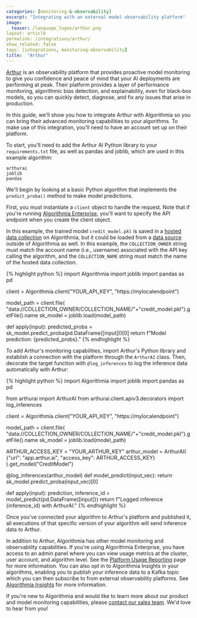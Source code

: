 ```yaml
---
categories: [monitoring-&-observability]
excerpt: "Integrating with an external model observability platform"
image:
  teaser: /language_logos/arthur.png
layout: article
permalink: /integrations/arthur/
show_related: false
tags: [integrations, monitoring-observability]
title:  "Arthur"
---
```


[Arthur](https://www.arthur.ai/) is an observability platform that provides proactive model monitoring to give you confidence and peace of mind that your AI deployments are performing at peak. Their platform provides a layer of performance monitoring, algorithmic bias detection, and explainability, even for black-box models, so you can quickly detect, diagnose, and fix any issues that arise in production.

In this guide, we'll show you how to integrate Arthur with Algorithmia so you can bring their advanced monitoring capabilities to your algorithms. To make use of this integration, you'll need to have an account set up on their platform.

To start, you'll need to add the Arthur AI Python library to your `requirements.txt` file, as well as pandas and joblib, which are used in this example algorithm:

```
arthurai
joblib
pandas
```

We'll begin by looking at a basic Python algorithm that implements the `predict_proba()` method to make model predictions.

First, you must instantiate a `client` object to handle the request. Note that if you're running [Algorithmia Enterprise](/enterprise), you'll want to specify the API endpoint when you create the client object.

In this example, the trained model `credit_model.pkl` is saved in a [hosted data collection](/developers/data/hosted) on Algorithmia, but it could be loaded from a [data source](/developers/data) outside of Algorithmia as well. In this example, the `COLLECTION_OWNER` string must match the account name (i.e., username) associated with the API key calling the algorithm, and the `COLLECTION_NAME` string must match the name of the hosted data collection.

{% highlight python %}
import Algorithmia
import joblib
import pandas as pd


client = Algorithmia.client("YOUR_API_KEY", "https://mylocalendpoint")

model_path = client.file(
    "data://COLLECTION_OWNER/COLLECTION_NAME/"+"credit_model.pkl").getFile().name
sk_model = joblib.load(model_path)

def apply(input):
    predicted_probs = sk_model.predict_proba(pd.DataFrame([input]))[0]
    return f"Model prediction: {predicted_probs}."
{% endhighlight %}

To add Arthur's monitoring capabilities, import Arthur's Python library and establish a connection with the platform through the `ArthurAI` class. Then, decorate the target function with `@log_inferences` to log the inference data automatically with Arthur:

{% highlight python %}
import Algorithmia
import joblib
import pandas as pd

from arthurai import ArthurAI
from arthurai.client.apiv3.decorators import log_inferences


client = Algorithmia.client("YOUR_API_KEY", "https://mylocalendpoint")

model_path = client.file(
    "data://COLLECTION_OWNER/COLLECTION_NAME/"+"credit_model.pkl").getFile().name
sk_model = joblib.load(model_path)

ARTHUR_ACCESS_KEY = "YOUR_ARTHUR_KEY"
arthur_model = ArthurAI(
    {"url": "app.arthur.ai",
     "access_key": ARTHUR_ACCESS_KEY}
).get_model("CreditModel")

@log_inferences(arthur_model)
def model_predict(input_vec):
    return sk_model.predict_proba(input_vec)[0]

def apply(input):
    prediction, inference_id = model_predict(pd.DataFrame([input]))
    return f"Logged inference {inference_id} with ArthurAI."
{% endhighlight %}

Once you’ve connected your algorithm to Arthur's platform and published it, all executions of that specific version of your algorithm will send inference data to Arthur.

In addition to Arthur, Algorithmia has other model monitoring and observability capabilities. If you're using Algorithmia Enterprise, you have access to an admin panel where you can view usage metrics at the cluster, user account, and algorithm level. See the [Platform Usage Reporting](/developers/algorithmia-enterprise/usage-metrics) page for more information. You can also opt in to Algorithmia Insights in your algorithms, enabling you to publish your inference data to a Kafka topic which you can then subscribe to from external observability platforms. See [Algorithmia Insights](/developers/algorithmia-enterprise/algorithmia-insights) for more information.

If you're new to Algorithmia and would like to learn more about our product and model monitoring capabilities, please [contact our sales team](https://info.algorithmia.com/contact-sales). We'd love to hear from you!
